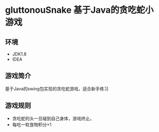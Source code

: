 # gluttonouSnake 基于Java的贪吃蛇小游戏
## 环境
- JDK1.8
- IDEA

## 游戏简介
基于Java的swing包实现的贪吃蛇游戏，适合新手练习

## 游戏规则
- 贪吃蛇的头一旦碰到自己身体，游戏终止。
- 每吃一粒食物积分+1




